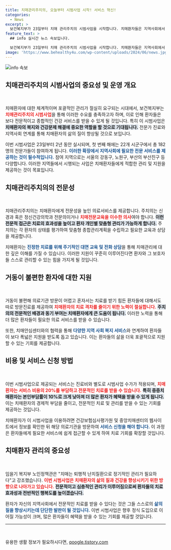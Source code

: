 ```yaml
---
title: 치매관리주치의, 오늘부터 시범사업 시작! 서비스 혁신!
categories:
  - News
excerpt: >
  보건복지부가 23일부터 치매 관리주치의 시범사업을 시작합니다. 치매환자들은 지역사회에서 맞춤형 전반 건강 관리와 전문 의료 서비스를 받을 수 있으며, 이는 치매 관리의 혁신적 전환점이 될 것입니다.
feature_text: >
  ## info 실시간 뉴스 속보입니다.

  보건복지부가 23일부터 치매 관리주치의 시범사업을 시작합니다. 치매환자들은 지역사회에서 맞춤형 전반 건강 관리와 전문 의료 서비스를 받을 수 있으며, 이는 치매 관리의 혁신적 전환점이 될 것입니다.
image: 'https://www.behealthy4u.com/wp-content/uploads/2024/06/news.jpg'
---
```


<p><img src="https://www.behealthy4u.com/wp-content/uploads/2024/06/news.jpg" alt="info 속보" /></p>

<h2 data-ke-size="size26">치매관리주치의 시범사업의 중요성 및 운영 개요</h2>

<p data-ke-size="size16">&nbsp;</p>

<p>치매환자에 대한 체계적이며 포괄적인 관리가 절실히 요구되는 시대에서, 보건복지부는 <b><span style="color: #ee2323;">치매관리주치의 시범사업</span></b>을 통해 이러한 수요를 충족하고자 하며, 이로 인해 환자들은 보다 전문적이고 종합적인 건강 서비스를 받을 수 있게 될 것입니다. 특히 이 시범사업은 <b><span style="background-color: #21538527;">치매환자의 복지와 건강문제 해결에 중요한 역할을 할 것으로 기대됩니다.</span></b> 전문가 진료와 지역사회 연계를 통해 치매환자의 삶의 질이 향상될 것으로 보입니다. </p>

<p>이번 시범사업은 23일부터 2년 동안 실시되며, 첫 번째 해에는 22개 시군구에서 총 182명의 전문가들이 참여하게 됩니다. <b><span style="color: #1a5490;">이러한 확장에서 지역사회에 필요한 전문 서비스를 제공하는 것이 필수적입니다.</span></b> <b></b>참여 지역으로는 서울의 강동구, 노원구, 부산의 부산진구 등 다양합니다. 이러한 지역들에서 시행되는 사업은 치매환자들에게 적합한 관리 및 지원을 제공하는 것이 목표입니다.</p>

<h2 data-ke-size="size26">치매관리주치의의 전문성</h2>

<p data-ke-size="size16">&nbsp;</p>

<p>치매관리주치의는 치매환자에게 전문성을 높인 의료서비스를 제공합니다. 주치의는 신경과 혹은 정신건강의학과 전문의이거나 <b><span style="color: #ee2323;">치매전문교육을 이수한 의사</span></b>여야 합니다. <b><span style="background-color: #21538527;">이런 전문적 접근은 치료의 효과성을 높이고 환자 개인별 맞춤형 관리가 가능하게 합니다.</span></b> 주치의는 각 환자의 상태를 평가하여 맞춤형 종합관리계획을 수립하고 필요한 교육과 상담을 제공합니다.</p>

<p>치매환자는 <b><span style="color: #1a5490;">진정한 치료를 위해 주기적인 대면 교육 및 전화 상담</span></b>을 통해 치매관리에 대한 깊은 이해를 가질 수 있습니다. <b></b>이러한 지원이 꾸준히 이루어진다면 환자와 그 보호자들 스스로 관리할 수 있는 힘을 가지게 될 것입니다. </p>

<h2 data-ke-size="size26">거동이 불편한 환자에 대한 지원</h2>

<p data-ke-size="size16">&nbsp;</p>

<p>거동이 불편해 의료기관 방문이 어렵고 혼자서는 치료를 받기 힘든 환자들에 대해서도 따로 방문진료를 제공하여 <b><span style="color: #ee2323;">치매환자의 치료 격차를 줄이기 위한 노력이 절실합니다.</span></b> <b><span style="background-color: #21538527;">주치의의 전문적인 배경과 동기 부여는 치매환자에게 큰 도움이 됩니다.</span></b> 이러한 노력을 통해 더 많은 환자들이 필요한 의료 서비스를 받을 수 있습니다.</p>

<p>또한, 치매안심센터와의 협력을 통해 <b><span style="color: #1a5490;">다양한 지역 사회 복지 서비스</span></b>와 연계하여 환자들이 보다 폭넓은 지원을 받도록 돕고 있습니다. <b></b>이는 환자들의 삶을 더욱 포괄적으로 지원할 수 있는 기회를 제공합니다. </p>

<h2 data-ke-size="size26">비용 및 서비스 신청 방법</h2>

<p data-ke-size="size16">&nbsp;</p>

<p>이번 시범사업으로 제공되는 서비스는 진료비와 별도로 시범사업 수가가 적용되며, <b><span style="color: #ee2323;">치매환자는 서비스 비용의 20%를 부담하고 전문적인 치료를 받을 수 있습니다.</span></b> <b><span style="background-color: #21538527;">특히 중증치매환자는 본인부담률이 10%로 크게 낮아져 더 많은 환자가 혜택을 받을 수 있게 됩니다.</span></b> 이는 치매환자의 경제적 부담을 줄이고, 전문적인 치료 및 관리를 받을 수 있는 기회를 제공하는 것입니다. </p>

<p>치매환자가 이 시범사업을 이용하려면 건강보험심사평가원 및 중앙치매센터의 웹사이트에서 정보를 확인한 뒤 해당 의료기관을 방문하여 <b><span style="color: #1a5490;">서비스 신청을 해야 합니다.</span></b> <b></b>이 과정은 환자들에게 필요한 서비스에 쉽게 접근할 수 있게 하여 치료 기회를 확장할 것입니다.</p>

<h2 data-ke-size="size26">치매환자 관리의 중요성</h2>

<p data-ke-size="size16">&nbsp;</p>

<p>임을기 복지부 노인정책관은 "치매는 퇴행적 난치질환으로 정기적인 관리가 필요하다"고 강조했습니다. <b><span style="color: #ee2323;">이번 시범사업은 치매환자의 삶의 질과 건강을 향상시키기 위한 방향으로 나아가고 있습니다.</span></b> <b><span style="background-color: #21538527;">전문적이고 심층적인 관리가 이루어짐으로써 환자들의 치료 효과성과 전반적인 행복도를 높이겠습니다.</span></b> </p>

<p>환자가 자신의 지역사회에서 전문적인 치료를 받을 수 있다는 것은 그들 스스로의 <b><span style="color: #1a5490;">삶의 질을 향상시키는데 단단한 발판이 될 것입니다.</span></b> <b></b>이번 시범사업은 향후 정식 도입으로 이어질 가능성이 크며, 많은 환자들이 혜택을 받을 수 있는 기회를 제공할 것입니다. </p>

<hr>

<p data-ke-size="size16">&nbsp;</p>
유용한 생활 정보가 필요하시다면, <a href="https://qoogle.tistory.com" rel="dofollow">qoogle.tistory.com</a>


